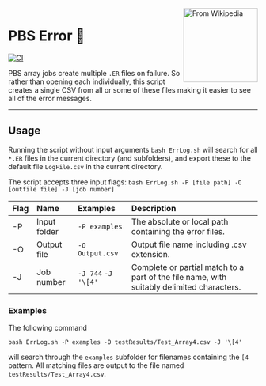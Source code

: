 <img src="https://upload.wikimedia.org/wikipedia/commons/3/33/Ancient_warded_lock_key_transparent.png" alt="From Wikipedia" width="150" align="right" caption="Text left hanging">

# PBS Error 🚨

[![CI](https://github.com/jsmckenzie/PBS_Error/actions/workflows/CI.yml/badge.svg)](https://github.com/jsmckenzie/PBS_Error/actions/workflows/CI.yml)

PBS array jobs create multiple `.ER` files on failure. So rather than opening each individually, this script creates a single CSV from all or some of these files making it easier to see all of the error messages.

* * *

## Usage
Running the script without input arguments `bash ErrLog.sh` will search for all `*.ER` files in the current directory (and subfolders), and export these to the default file `LogFile.csv` in the current directory.

The script accepts three input flags: `bash ErrLog.sh -P [file path] -O [outfile file] -J [job number]`

| Flag | Name | Examples | Description |
| :-   | :-    | :-      | :-          |
| -P   | Input folder | `-P examples`| The absolute or local path containing the error files. |
| -O   | Output file | `-O Output.csv` | Output file name including .csv extension. |
| -J   | Job number | `-J 744` `-J '\[4'` | Complete or partial match to a part of the file name, with suitably delimited characters. |

### Examples
The following command 
```
bash ErrLog.sh -P examples -O testResults/Test_Array4.csv -J '\[4'
```
will search through the `examples` subfolder for filenames containing the `[4` pattern. All matching files are output to the file named `testResults/Test_Array4.csv`.
